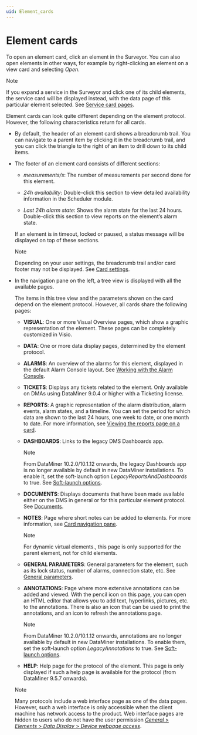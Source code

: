 ```yaml
---
uid: Element_cards
---
```


# Element cards

To open an element card, click an element in the Surveyor. You can also open elements in other ways, for example by right-clicking an element on a view card and selecting *Open*.

> [!NOTE]
> If you expand a service in the Surveyor and click one of its child elements, the service card will be displayed instead, with the data page of this particular element selected. See [Service card pages](xref:Service_card_pages).

Element cards can look quite different depending on the element protocol. However, the following characteristics return for all cards.

- By default, the header of an element card shows a breadcrumb trail. You can navigate to a parent item by clicking it in the breadcrumb trail, and you can click the triangle to the right of an item to drill down to its child items.

- The footer of an element card consists of different sections:

  - *measurements/s*: The number of measurements per second done for this element.

  - *24h availability*: Double-click this section to view detailed availability information in the Scheduler module.

  - *Last 24h alarm state*: Shows the alarm state for the last 24 hours. Double-click this section to view reports on the element’s alarm state.

  If an element is in timeout, locked or paused, a status message will be displayed on top of these sections.

  > [!NOTE]
  > Depending on your user settings, the breadcrumb trail and/or card footer may not be displayed. See [Card settings](xref:User_settings#card-settings).

- In the navigation pane on the left, a tree view is displayed with all the available pages.

  The items in this tree view and the parameters shown on the card depend on the element protocol. However, all cards share the following pages:

  - **VISUAL**: One or more Visual Overview pages, which show a graphic representation of the element. These pages can be completely customized in Visio.

  - **DATA**: One or more data display pages, determined by the element protocol.

  - **ALARMS**: An overview of the alarms for this element, displayed in the default Alarm Console layout. See [Working with the Alarm Console](xref:Working_with_the_Alarm_Console).

  - **TICKETS**: Displays any tickets related to the element. Only available on DMAs using DataMiner 9.0.4 or higher with a Ticketing license.

  - **REPORTS**: A graphic representation of the alarm distribution, alarm events, alarm states, and a timeline. You can set the period for which data are shown to the last 24 hours, one week to date, or one month to date. For more information, see [Viewing the reports page on a card](xref:Viewing_the_reports_page_on_a_card).

  - **DASHBOARDS**: Links to the legacy DMS Dashboards app.

    > [!NOTE]
    > From DataMiner 10.2.0/10.1.12 onwards, the legacy Dashboards app is no longer available by default in new DataMiner installations. To enable it, set the soft-launch option *LegacyReportsAndDashboards* to true. See [Soft-launch options](xref:SoftLaunchOptions).

  - **DOCUMENTS**: Displays documents that have been made available either on the DMS in general or for this particular element protocol. See [Documents](xref:documents).

  - **NOTES**: Page where short notes can be added to elements. For more information, see [Card navigation pane](xref:Working_with_cards_in_DataMiner_Cube#card-navigation-pane).

    > [!NOTE]
    > For dynamic virtual elements., this page is only supported for the parent element, not for child elements.

  - **GENERAL PARAMETERS**: General parameters for the element, such as its lock status, number of alarms, connection state, etc. See [General parameters](xref:General_parameters).

  - **ANNOTATIONS**: Page where more extensive annotations can be added and viewed. With the pencil icon on this page, you can open an HTML editor that allows you to add text, hyperlinks, pictures, etc. to the annotations. There is also an icon that can be used to print the annotations, and an icon to refresh the annotations page.

    > [!NOTE]
    > From DataMiner 10.2.0/10.1.12 onwards, annotations are no longer available by default in new DataMiner installations. To enable them, set the soft-launch option *LegacyAnnotations* to true. See [Soft-launch options](xref:SoftLaunchOptions).

  - **HELP**: Help page for the protocol of the element. This page is only displayed if such a help page is available for the protocol (from DataMiner 9.5.7 onwards).

  > [!NOTE]
  > Many protocols include a web interface page as one of the data pages. However, such a web interface is only accessible when the client machine has network access to the product. Web interface pages are hidden to users who do not have the user permission [*General* > *Elements* > *Data Display* > *Device webpage access*](xref:DataMiner_user_permissions#general--elements--data-display--device-webpage-access).
